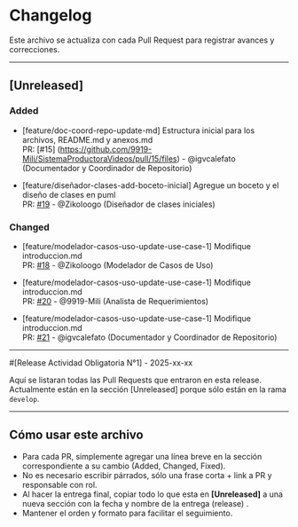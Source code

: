 # Changelog

Este archivo se actualiza con cada Pull Request para registrar avances y correcciones.

---

## [Unreleased]

### Added

- [feature/doc-coord-repo-update-md]  Estructura inicial para los archivos, README.md y anexos.md  
 PR: [#15] (https://github.com/9919-Mili/SistemaProductoraVideos/pull/15/files) - @igvcalefato (Documentador y Coordinador de Repositorio)

 - [feature/diseñador-clases-add-boceto-inicial]  Agregue un boceto y el diseño de clases en puml  
 PR: [#19](https://github.com/9919-Mili/SistemaProductoraVideos/pull/19) - @Zikoloogo (Diseñador de clases iniciales)

### Changed

- [feature/modelador-casos-uso-update-use-case-1] Modifique introduccion.md  
 PR: [#18](https://github.com/9919-Mili/SistemaProductoraVideos/pull/18) - @Zikoloogo (Modelador de Casos de Uso) 

- [feature/modelador-casos-uso-update-use-case-1] Modifique introduccion.md  
 PR: [#20](https://github.com/9919-Mili/SistemaProductoraVideos/pull/20) - @9919-Mili (Analista de Requerimientos)
  
- [feature/modelador-casos-uso-update-use-case-1] Modifique introduccion.md  
 PR: [#21](https://github.com/9919-Mili/SistemaProductoraVideos/pull/21) - @igvcalefato (Documentador y Coordinador de Repositorio)
 
---

#[Release Actividad Obligatoria N°1] - 2025-xx-xx

Aquí se listaran todas las Pull Requests que entraron en esta release.
Actualmente están en la sección [Unreleased] porque sólo están en la rama `develop`.

---
## Cómo usar este archivo

- Para cada PR, simplemente agregar una línea breve en la sección correspondiente a su cambio (Added, Changed, Fixed).
- No es necesario escribir párrados, sólo una frase corta + link a PR y responsable con rol.
- Al hacer la entrega final, copiar todo lo que esta en **[Unreleased]** a una nueva sección con la fecha y nombre de la entrega (release) .
- Mantener el orden y formato para facilitar el seguimiento.
